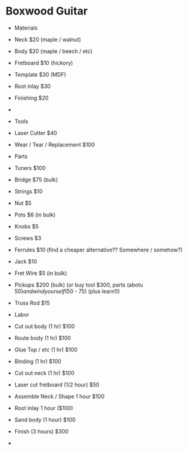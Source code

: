 
# Boxwood Guitar

* Materials
 * Neck $20 (maple / walnut)
 * Body $20 (maple / beech / etc)
 * Fretboard $10 (hickory)
 * Template $30 (MDF)
 * Root inlay $30 
 * Finishing $20
 * 

* Tools
 * Laser Cutter $40
 * Wear / Tear / Replacement $100

* Parts
 * Tuners  $100
 * Bridge  $75 (bulk)
 * Strings $10
 * Nut      $5
 * Pots     $6 (in bulk)
 * Knobs    $5
 * Screws   $3   
 * Ferrules $10 (find a cheaper alternative?? Somewhere / somehow?)
 * Jack     $10
 * Fret Wire $5 (in bulk)
 * Pickups $200 (bulk) (or buy tool $300, parts (abotu $50) and wind yourself ($50 - 75) (plus learn!))
 * Truss Rod $15
 
* Labor
 * Cut out body (1 hr) $100
 * Route body   (1 hr) $100
 * Glue Top / etc (1 hr) $100
 * Binding      (1 hr) $100
 * Cut out neck (1 hr) $100
 * Laser cut fretboard (1/2 hour) $50
 * Assemble Neck / Shape 1 hour  $100
 * Root inlay  1 hour ($100)
 * Sand body  (1 hour) $100
 * Finish (3 hours)    $300
 * 
